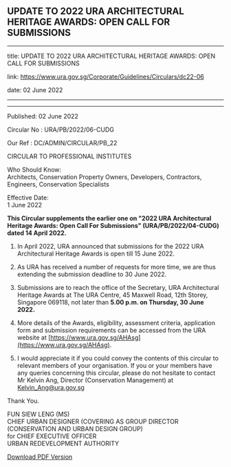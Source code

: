 ## UPDATE TO 2022 URA ARCHITECTURAL HERITAGE AWARDS: OPEN CALL FOR SUBMISSIONS
---
title: UPDATE TO 2022 URA ARCHITECTURAL HERITAGE AWARDS: OPEN CALL FOR SUBMISSIONS

link: https://www.ura.gov.sg/Corporate/Guidelines/Circulars/dc22-06

date: 02 June 2022

---

---------------------------------------------------------------------------

Published: 02 June 2022

Circular No : URA/PB/2022/06-CUDG

Our Ref : DC/ADMIN/CIRCULAR/PB\_22

  

CIRCULAR TO PROFESSIONAL INSTITUTES

  

Who Should Know:  
Architects, Conservation Property Owners, Developers, Contractors, Engineers, Conservation Specialists

  

Effective Date:  
1 June 2022

  

**This Circular supplements the earlier one on "2022 URA Architectural Heritage Awards: Open Call For Submissions" (URA/PB/2022/04-CUDG) dated 14 April 2022.**  

1.  In April 2022, URA announced that submissions for the 2022 URA Architectural Heritage Awards is open till 15 June 2022.   
      
2.  As URA has received a number of requests for more time, we are thus extending the submission deadline to 30 June 2022.   
    
3.  Submissions are to reach the office of the Secretary, URA Architectural Heritage Awards at The URA Centre, 45 Maxwell Road, 12th Storey, Singapore 069118, not later than **5.00 p.m. on Thursday, 30 June 2022.**   
    
4.  More details of the Awards, eligibility, assessment criteria, application form and submission requirements can be accessed from the URA website at [https://www.ura.gov.sg/AHAsg](https://www.ura.gov.sg/AHAsg).  
    
5.  I would appreciate it if you could convey the contents of this circular to relevant members of your organisation. If you or your members have any queries concerning this circular, please do not hesitate to contact Mr Kelvin Ang, Director (Conservation Management) at [Kelvin\_Ang@ura.gov.sg](https://www.ura.gov.sgmailto:Kelvin_Ang@ura.gov.sg)

Thank You.  
  
FUN SIEW LENG (MS)  
CHIEF URBAN DESIGNER (COVERING AS GROUP DIRECTOR (CONSERVATION AND URBAN DESIGN GROUP)  
for CHIEF EXECUTIVE OFFICER  
URBAN REDEVELOPMENT AUTHORITY

[Download PDF Version](https://www.ura.gov.sg/services/download_file.aspx?f={95D5A603-A9DC-429F-9C10-3BD690E7BAB6})